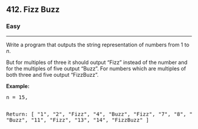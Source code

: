 <h2>412. Fizz Buzz</h2><h3>Easy</h3><hr><div><p>Write a program that outputs the string representation of numbers from 1 to <i>n</i>.</p>

<p>But for multiples of three it should output “Fizz” instead of the number and for the multiples of five output “Buzz”. For numbers which are multiples of both three and five output “FizzBuzz”.</p>

<p><b>Example:</b>
</p><pre>n = 15,

Return:
[
    "1",
    "2",
    "Fizz",
    "4",
    "Buzz",
    "Fizz",
    "7",
    "8",
    "Fizz",
    "Buzz",
    "11",
    "Fizz",
    "13",
    "14",
    "FizzBuzz"
]
</pre>
<p></p></div>
